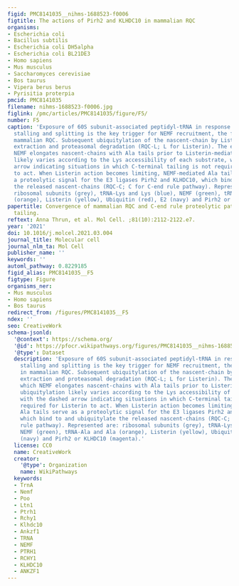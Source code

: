 ```yaml
---
figid: PMC8141035__nihms-1688523-f0006
figtitle: The actions of Pirh2 and KLHDC10 in mammalian RQC
organisms:
- Escherichia coli
- Bacillus subtilis
- Escherichia coli DH5alpha
- Escherichia coli BL21DE3
- Homo sapiens
- Mus musculus
- Saccharomyces cerevisiae
- Bos taurus
- Vipera berus berus
- Pyrisitia proterpia
pmcid: PMC8141035
filename: nihms-1688523-f0006.jpg
figlink: /pmc/articles/PMC8141035/figure/F5/
number: F5
caption: 'Exposure of 60S subunit-associated peptidyl-tRNA in response to ribosome
  stalling and splitting is the key trigger for NEMF recruitment, the first step in
  mammalian RQC. Subsequent ubiquitylation of the nascent-chain by Listerin promotes
  extraction and proteasomal degradation (RQC-L; L for Listerin). The extent to which
  NEMF elongates nascent-chains with Ala tails prior to Listerin-mediated ubiquitylation
  likely varies according to the Lys accessibility of each substrate, with the dashed
  arrow indicating situations in which C-terminal tailing is not required for Listerin
  to act. When Listerin action becomes limiting, NEMF-mediated Ala tails serve as
  a proteolytic signal for the E3 ligases Pirh2 and KLHDC10, which bind to and ubiquitylate
  the released nascent-chains (RQC-C; C for C-end rule pathway). Represented are:
  ribosomal subunits (grey), tRNA-Lys and Lys (blue), NEMF (green), tRNA-Ala and Ala
  (orange), Listerin (yellow), Ubiquitin (red), E2 (navy) and Pirh2 or KLHDC10 (magenta).'
papertitle: Convergence of mammalian RQC and C-end rule proteolytic pathways via alanine
  tailing.
reftext: Anna Thrun, et al. Mol Cell. ;81(10):2112-2122.e7.
year: '2021'
doi: 10.1016/j.molcel.2021.03.004
journal_title: Molecular cell
journal_nlm_ta: Mol Cell
publisher_name: ''
keywords: ''
automl_pathway: 0.8229185
figid_alias: PMC8141035__F5
figtype: Figure
organisms_ner:
- Mus musculus
- Homo sapiens
- Bos taurus
redirect_from: /figures/PMC8141035__F5
ndex: ''
seo: CreativeWork
schema-jsonld:
  '@context': https://schema.org/
  '@id': https://pfocr.wikipathways.org/figures/PMC8141035__nihms-1688523-f0006.html
  '@type': Dataset
  description: 'Exposure of 60S subunit-associated peptidyl-tRNA in response to ribosome
    stalling and splitting is the key trigger for NEMF recruitment, the first step
    in mammalian RQC. Subsequent ubiquitylation of the nascent-chain by Listerin promotes
    extraction and proteasomal degradation (RQC-L; L for Listerin). The extent to
    which NEMF elongates nascent-chains with Ala tails prior to Listerin-mediated
    ubiquitylation likely varies according to the Lys accessibility of each substrate,
    with the dashed arrow indicating situations in which C-terminal tailing is not
    required for Listerin to act. When Listerin action becomes limiting, NEMF-mediated
    Ala tails serve as a proteolytic signal for the E3 ligases Pirh2 and KLHDC10,
    which bind to and ubiquitylate the released nascent-chains (RQC-C; C for C-end
    rule pathway). Represented are: ribosomal subunits (grey), tRNA-Lys and Lys (blue),
    NEMF (green), tRNA-Ala and Ala (orange), Listerin (yellow), Ubiquitin (red), E2
    (navy) and Pirh2 or KLHDC10 (magenta).'
  license: CC0
  name: CreativeWork
  creator:
    '@type': Organization
    name: WikiPathways
  keywords:
  - TrnA
  - Nemf
  - Poo
  - Ltn1
  - Ptrh1
  - Rchy1
  - Klhdc10
  - Ankzf1
  - TRNA
  - NEMF
  - PTRH1
  - RCHY1
  - KLHDC10
  - ANKZF1
---
```

